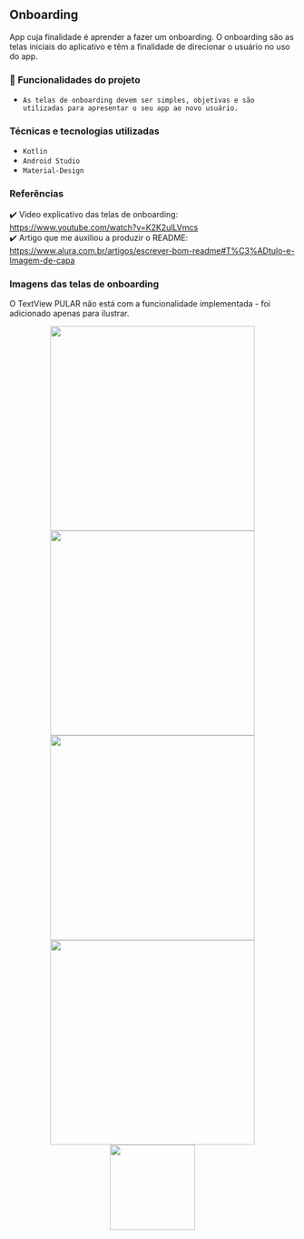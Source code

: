 ## Onboarding 
App cuja finalidade é aprender a fazer um onboarding. O onboarding são as telas iniciais do aplicativo e têm a finalidade de direcionar 
o usuário no uso do app.
<br/>

### 🔨 Funcionalidades do projeto
- ``As telas de onboarding devem ser simples, objetivas e são utilizadas para apresentar o seu app ao novo usuário.``

### Técnicas e tecnologias utilizadas

- ``Kotlin``
- ``Android Studio``
- ``Material-Design``

### Referências
:heavy_check_mark: Video explicativo das telas de onboarding: https://www.youtube.com/watch?v=K2K2ulLVmcs <br/>
:heavy_check_mark: Artigo que me auxiliou a produzir o README: https://www.alura.com.br/artigos/escrever-bom-readme#T%C3%ADtulo-e-Imagem-de-capa
<br/>

### Imagens das telas de onboarding

<p>O TextView PULAR não está com a funcionalidade implementada - foi adicionado apenas para ilustrar.</p>

<div align="center">
<img src="https://user-images.githubusercontent.com/29150094/232621744-62b0ae63-1275-4d63-b9ef-d44233433625.png" width="360" hight="640"/> <img src="https://user-images.githubusercontent.com/29150094/232622916-6997e4a6-ce95-407e-8b07-7a45841a41c0.png" width="360" hight="640"/> <img src="https://user-images.githubusercontent.com/29150094/232623094-51002f3d-bef5-409d-ad5d-46126dc33e7d.png" width="360" hight="640"/> <img src="https://user-images.githubusercontent.com/29150094/232623234-316fef1e-b0c3-4f5c-8c44-fb02e31e0594.png" width="360" hight="640"
</div>

<div align="center">
<img src="http://img.shields.io/static/v1?label=STATUS&message=CONCLUIDO&color=GREEN&style=for-the-badge" width="150" hight="150"/>
</div>
